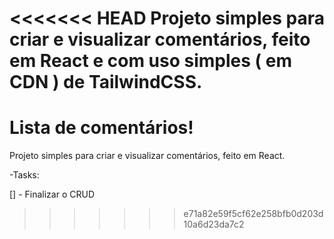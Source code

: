 <<<<<<< HEAD
Projeto simples para criar e visualizar comentários, feito em React e com uso simples ( em CDN ) de TailwindCSS.
=======
<h1> Lista de comentários!</h1>

Projeto simples para criar e visualizar comentários, feito em React.

-Tasks:

[] - Finalizar o CRUD
>>>>>>> e71a82e59f5cf62e258bfb0d203d10a6d23da7c2
